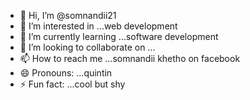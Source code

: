 - 👋 Hi, I’m @somnandii21
- 👀 I’m interested in ...web development    
- 🌱 I’m currently learning ...software development
- 💞️ I’m looking to collaborate on ...
- 📫 How to reach me ...somnandii khetho on facebook
- 😄 Pronouns: ...quintin
- ⚡ Fun fact: ...cool but shy

<!---
somnandii21/somnandii21 is a ✨ special ✨ repository because its `README.md` (this file) appears on your GitHub profile.
You can click the Preview link to take a look at your changes.
--->
